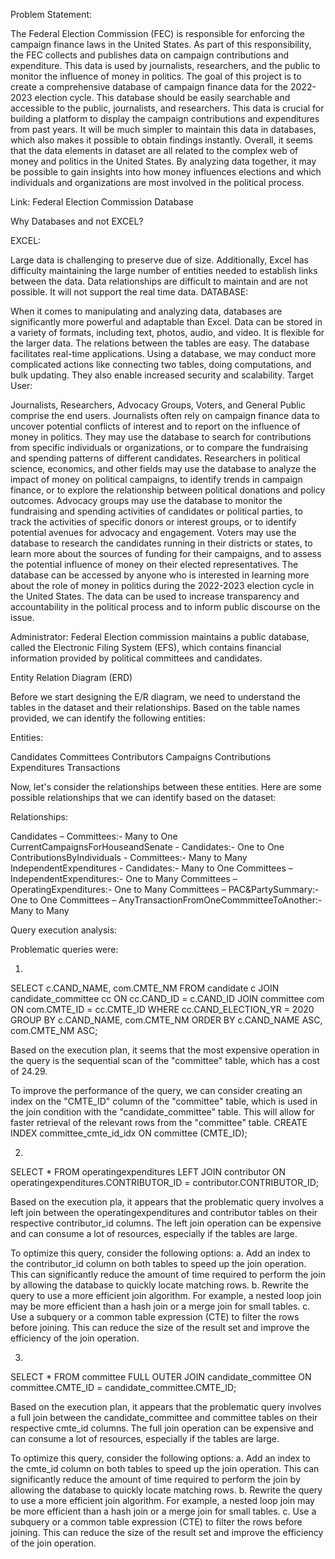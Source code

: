 Problem Statement: 

The Federal Election Commission (FEC) is responsible for enforcing the campaign finance laws in the United States. As part of this responsibility, the FEC collects and publishes data on campaign contributions and expenditure. This data is used by journalists, researchers, and the public to monitor the influence of money in politics. The goal of this project is to create a comprehensive database of campaign finance data for the 2022-2023 election cycle. This database should be easily searchable and accessible to the public, journalists, and researchers. This data is crucial for building a platform to display the campaign contributions and expenditures from past years. It will be much simpler to maintain this data in databases, which also makes it possible to obtain findings instantly. Overall, it seems that the data elements in dataset are all related to the complex web of money and politics in the United States. By analyzing data together, it may be possible to gain insights into how money influences elections and which individuals and organizations are most involved in the political process. 

Link: Federal Election Commission Database 

Why Databases and not EXCEL? 

EXCEL: 

Large data is challenging to preserve due of size. Additionally, Excel has difficulty maintaining the large number of entities needed to establish links between the data. 
Data relationships are difficult to maintain and are not possible. 
It will not support the real time data. 
DATABASE: 

When it comes to manipulating and analyzing data, databases are significantly more powerful and adaptable than Excel. Data can be stored in a variety of formats, including text, photos, audio, and video. 
It is flexible for the larger data. 
The relations between the tables are easy. 
The database facilitates real-time applications. 
Using a database, we may conduct more complicated actions like connecting two tables, doing computations, and bulk updating. They also enable increased security and scalability. 
Target User: 

Journalists, Researchers, Advocacy Groups, Voters, and General Public comprise the end users. Journalists often rely on campaign finance data to uncover potential conflicts of interest and to report on the influence of money in politics. They may use the database to search for contributions from specific individuals or organizations, or to compare the fundraising and spending patterns of different candidates. Researchers in political science, economics, and other fields may use the database to analyze the impact of money on political campaigns, to identify trends in campaign finance, or to explore the relationship between political donations and policy outcomes. Advocacy groups may use the database to monitor the fundraising and spending activities of candidates or political parties, to track the activities of specific donors or interest groups, or to identify potential avenues for advocacy and engagement. Voters may use the database to research the candidates running in their districts or states, to learn more about the sources of funding for their campaigns, and to assess the potential influence of money on their elected representatives. The database can be accessed by anyone who is interested in learning more about the role of money in politics during the 2022-2023 election cycle in the United States. The data can be used to increase transparency and accountability in the political process and to inform public discourse on the issue. 

Administrator: Federal Election commission maintains a public database, called the Electronic Filing System (EFS), which contains financial information provided by political committees and candidates. 

Entity Relation Diagram (ERD) 

Before we start designing the E/R diagram, we need to understand the tables in the dataset and their relationships. Based on the table names provided, we can identify the following entities: 

Entities:

Candidates
Committees
Contributors
Campaigns
Contributions
Expenditures
Transactions

Now, let's consider the relationships between these entities. Here are some possible relationships that we can identify based on the dataset: 

Relationships:

Candidates – Committees:- Many to One
CurrentCampaignsForHouseandSenate - Candidates:- One to One
ContributionsByIndividuals - Committees:-  Many to Many
IndependentExpenditures - Candidates:- Many to One
Committees – IndependentExpenditures:- One to Many
Committees – OperatingExpenditures:- One to Many
Committees – PAC&PartySummary:- One to One
Committees – AnyTransactionFromOneCommmitteeToAnother:- Many to Many

Query execution analysis:

Problematic queries were:

1.
SELECT c.CAND_NAME, com.CMTE_NM
FROM candidate c
JOIN candidate_committee cc ON cc.CAND_ID = c.CAND_ID
JOIN committee com ON com.CMTE_ID = cc.CMTE_ID
WHERE cc.CAND_ELECTION_YR = 2020
GROUP BY c.CAND_NAME, com.CMTE_NM
ORDER BY c.CAND_NAME ASC, com.CMTE_NM ASC;

Based on the execution plan,  it seems that the most expensive operation in the query is the sequential scan of the "committee" table, which has a cost of 24.29.

To improve the performance of the query, we can consider creating an index on the "CMTE_ID" column of the "committee" table, which is used in the join condition with the "candidate_committee" table. This will allow for faster retrieval of the relevant rows from the "committee" table.
CREATE INDEX committee_cmte_id_idx ON committee (CMTE_ID); 

2. 
SELECT *
FROM operatingexpenditures
LEFT JOIN contributor
ON operatingexpenditures.CONTRIBUTOR_ID = contributor.CONTRIBUTOR_ID;

Based on the execution pla, it appears that the problematic query involves a left join between the operatingexpenditures and contributor tables on their respective contributor_id columns. The left join operation can be expensive and can consume a lot of resources, especially if the tables are large. 

To optimize this query, consider the following options: 
a. Add an index to the contributor_id column on both tables to speed up the join operation. This can significantly reduce the amount of time required to perform the join by allowing the database to quickly locate matching rows.
b. Rewrite the query to use a more efficient join algorithm. For example, a nested loop join may be more efficient than a hash join or a merge join for small tables.
c. Use a subquery or a common table expression (CTE) to filter the rows before joining. This can reduce the size of the result set and improve the efficiency of the join operation. 

3.
SELECT *
FROM committee
FULL OUTER JOIN candidate_committee
ON committee.CMTE_ID = candidate_committee.CMTE_ID;

Based on the execution plan, it appears that the problematic query involves a full join between the candidate_committee and committee tables on their respective cmte_id columns. The full join operation can be expensive and can consume a lot of resources, especially if the tables are large. 

To optimize this query, consider the following options: 
a. Add an index to the cmte_id column on both tables to speed up the join operation. This can significantly reduce the amount of time required to perform the join by allowing the database to quickly locate matching rows.
b. Rewrite the query to use a more efficient join algorithm. For example, a nested loop join may be more efficient than a hash join or a merge join for small tables.
c. Use a subquery or a common table expression (CTE) to filter the rows before joining. This can reduce the size of the result set and improve the efficiency of the join operation.
